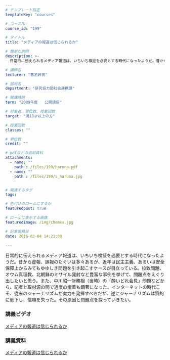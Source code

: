 ```yaml
---
# テンプレート指定
templateKey: "courses"

# コースID
course_id: "199"

# タイトル
title: "メディアの報道は信じられるか"

# 簡単な説明
description: >-
  日常的に伝えられるメディア報道は、いちいち検証を必要とする時代になったようだ。昔から虚報、誤報のたぐいは多々あるが、近年は民主主義、あるいは安全保障上からみてもゆゆしき問題を引き起こすケースが目立って...

# 講師名
lecturer: "春名幹男"

# 部局名
department: "研究協力部社会連携課"

# 開講時限
term: "2009年度	公開講座"

# 対象者、単位数、授業回数
target: "満18才以上の方"

# 授業回数
classes: ""

# 単位数
credit: ""

# pdfなどの追加資料
attachments: 
  - name: "" 
    path : /files/199/haruna.pdf
  - name: "" 
    path : /files/199/s_haruna.jpg


# 関連するタグ
tags:

# 色付けのロールにするか
featuredpost: true

# ロールに表示する画像
featuredimage: /img/chemex.jpg

# 記事投稿日
date: 2016-03-04 14:23:00

---
```

日常的に伝えられるメディア報道は、いちいち検証を必要とする時代になったようだ。昔から虚報、誤報のたぐいは多々あるが、近年は民主主義、あるいは安全保障上からみてもゆゆしき問題を引き起こすケースが目立っている。拉致問題、オウム真理教、北朝鮮のミサイル発射など豊富な事例を挙げて、問題点をえぐり出したいと思う。また、中川昭一財務相（当時）の「酔いどれ会見」問題などから、記者と取材源の間で過度の癒着も顕著になった。インターネットの時代こそ、従来のジャーナリズムが実力を発揮すべきだが、逆にジャーナリズムは質的に低下し、信頼を失った。その原因と問題点を探っていきたい。




### 講義ビデオ

[メディアの報道は信じられるか](http://nuvideo.media.nagoya-u.ac.jp/embed/b1df95e74d75135b7afde897f1b17e6cd329fe00) 

### 講義資料


[メディアの報道は信じられるか](/files/199/haruna.pdf) 


